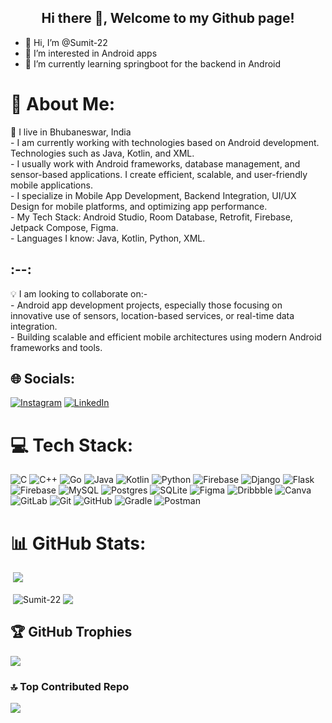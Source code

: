 <h2 align="center">Hi there 👋, Welcome to my Github page!</h2>

- 👋 Hi, I’m @Sumit-22
- 👀 I’m interested in Android apps
- 🌱 I’m currently learning springboot for the backend in Android
<!---
Sumit-22/Sumit-22 is a ✨ special ✨ repository because its `README.md` (this file) appears on your GitHub profile.
You can click the Preview link to take a look at your changes.
--->
# 💫 About Me:
📍 I live in Bhubaneswar, India <br>  -  I am currently working with technologies based on Android development. Technologies such as   Java, Kotlin, and XML.<br>  -  I usually work with Android frameworks, database management, and sensor-based applications. I create efficient, scalable, and user-friendly mobile applications.<br>  -  I specialize in Mobile App Development, Backend Integration, UI/UX Design for mobile platforms, and optimizing app performance.<br>  -  My Tech Stack: Android Studio, Room Database, Retrofit, Firebase, Jetpack Compose, Figma.<br>  -  Languages I know: Java, Kotlin, Python, XML.
##
## :--:
💡 I am looking to collaborate on:-<br>     -     Android app development projects, especially those focusing on innovative use of sensors, location-based services, or real-time data integration.<br>    -      Building scalable and efficient mobile architectures using modern Android frameworks and tools.


## 🌐 Socials:
[![Instagram](https://img.shields.io/badge/Instagram-%23E4405F.svg?logo=Instagram&logoColor=white)](https://instagram.com/dj_dyson_24) [![LinkedIn](https://img.shields.io/badge/LinkedIn-%230077B5.svg?logo=linkedin&logoColor=white)](https://linkedin.com/in/https://www.linkedin.com/in/sumit-kumar-405039215/) 

# 💻 Tech Stack:
![C](https://img.shields.io/badge/c-%2300599C.svg?style=for-the-badge&logo=c&logoColor=white) ![C++](https://img.shields.io/badge/c++-%2300599C.svg?style=for-the-badge&logo=c%2B%2B&logoColor=white) ![Go](https://img.shields.io/badge/go-%2300ADD8.svg?style=for-the-badge&logo=go&logoColor=white) ![Java](https://img.shields.io/badge/java-%23ED8B00.svg?style=for-the-badge&logo=openjdk&logoColor=white) ![Kotlin](https://img.shields.io/badge/kotlin-%237F52FF.svg?style=for-the-badge&logo=kotlin&logoColor=white) ![Python](https://img.shields.io/badge/python-3670A0?style=for-the-badge&logo=python&logoColor=ffdd54) ![Firebase](https://img.shields.io/badge/firebase-%23039BE5.svg?style=for-the-badge&logo=firebase) ![Django](https://img.shields.io/badge/django-%23092E20.svg?style=for-the-badge&logo=django&logoColor=white) ![Flask](https://img.shields.io/badge/flask-%23000.svg?style=for-the-badge&logo=flask&logoColor=white) ![Firebase](https://img.shields.io/badge/firebase-a08021?style=for-the-badge&logo=firebase&logoColor=ffcd34) ![MySQL](https://img.shields.io/badge/mysql-4479A1.svg?style=for-the-badge&logo=mysql&logoColor=white) ![Postgres](https://img.shields.io/badge/postgres-%23316192.svg?style=for-the-badge&logo=postgresql&logoColor=white) ![SQLite](https://img.shields.io/badge/sqlite-%2307405e.svg?style=for-the-badge&logo=sqlite&logoColor=white) ![Figma](https://img.shields.io/badge/figma-%23F24E1E.svg?style=for-the-badge&logo=figma&logoColor=white) ![Dribbble](https://img.shields.io/badge/Dribbble-EA4C89?style=for-the-badge&logo=dribbble&logoColor=white) ![Canva](https://img.shields.io/badge/Canva-%2300C4CC.svg?style=for-the-badge&logo=Canva&logoColor=white) ![GitLab](https://img.shields.io/badge/gitlab-%23181717.svg?style=for-the-badge&logo=gitlab&logoColor=white) ![Git](https://img.shields.io/badge/git-%23F05033.svg?style=for-the-badge&logo=git&logoColor=white) ![GitHub](https://img.shields.io/badge/github-%23121011.svg?style=for-the-badge&logo=github&logoColor=white) ![Gradle](https://img.shields.io/badge/Gradle-02303A.svg?style=for-the-badge&logo=Gradle&logoColor=white) ![Postman](https://img.shields.io/badge/Postman-FF6C37?style=for-the-badge&logo=postman&logoColor=white)
# 📊 GitHub Stats:
&nbsp;![](https://komarev.com/ghpvc/?username=Sumit-22&color=brightgreen)
<p>&nbsp;<img align="center" src="https://github-readme-stats.vercel.app/api?username=Sumit-22&show_icons=true&locale=en" alt="Sumit-22" />
<img align="center" src="https://github-readme-stats.vercel.app/api/top-langs/?username=Sumit-22&layout=compact&hide_border=true&&langs_count=10&show_icons=true&theme=transparent" />
</p>

## 🏆 GitHub Trophies
![](https://github-profile-trophy.vercel.app/?username=Sumit-22&theme=radical&no-frame=false&no-bg=true&margin-w=4)

### 🔝 Top Contributed Repo
![](https://github-contributor-stats.vercel.app/api?username=Sumit-22&limit=5&theme=dark&combine_all_yearly_contributions=true)

<!-- Proudly created with GPRM ( https://gprm.itsvg.in ) -->
